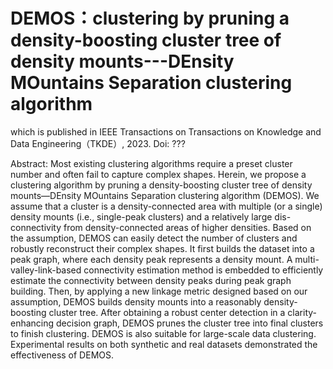 # DEMOS：clustering by pruning a density-boosting cluster tree of density mounts---DEnsity MOuntains Separation clustering algorithm

which is published in IEEE Transactions on Transactions on Knowledge and Data Engineering（TKDE）, 2023. Doi: ???


Abstract: Most existing clustering algorithms require a preset cluster number and often fail to capture complex shapes. Herein, we propose a clustering algorithm by pruning a density-boosting cluster tree of density mounts—DEnsity MOuntains Separation clustering algorithm (DEMOS). We assume that a cluster is a density-connected area with multiple (or a single) density mounts (i.e., single-peak clusters) and a relatively large dis-connectivity from density-connected areas of higher densities. Based on the assumption, DEMOS can easily detect the number of clusters and robustly reconstruct their complex shapes. It first builds the dataset into a peak graph, where each density peak represents a density mount. A multi-valley-link-based connectivity estimation method is embedded to efficiently estimate the connectivity between density peaks during peak graph building. Then, by applying a new linkage metric designed based on our assumption, DEMOS builds density mounts into a reasonably density-boosting cluster tree. After obtaining a robust center detection in a clarity-enhancing decision graph, DEMOS prunes the cluster tree into final clusters to finish clustering. DEMOS is also suitable for large-scale data clustering. Experimental results on both synthetic and real datasets demonstrated the effectiveness of DEMOS.
